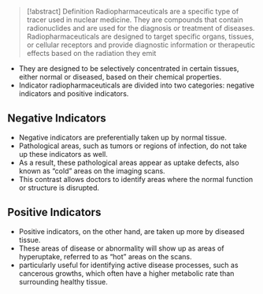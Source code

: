 > [!abstract] Definition
> Radiopharmaceuticals are a specific type of tracer used in nuclear medicine. They are compounds that contain radionuclides and are used for the diagnosis or treatment of diseases. Radiopharmaceuticals are designed to target specific organs, tissues, or cellular receptors and provide diagnostic information or therapeutic effects based on the radiation they emit 

- They are designed to be selectively concentrated in certain tissues, either normal or diseased, based on their chemical properties.
- Indicator radiopharmaceuticals are divided into two categories: negative indicators and positive indicators.
## Negative Indicators
- Negative indicators are preferentially taken up by normal tissue.
- Pathological areas, such as tumors or regions of infection, do not take up these indicators as well.
- As a result, these pathological areas appear as uptake defects, also known as “cold” areas on the imaging scans.
- This contrast allows doctors to identify areas where the normal function or structure is disrupted.
## Positive Indicators
- Positive indicators, on the other hand, are taken up more by diseased tissue.
- These areas of disease or abnormality will show up as areas of hyperuptake, referred to as “hot” areas on the scans.
- particularly useful for identifying active disease processes, such as cancerous growths, which often have a higher metabolic rate than surrounding healthy tissue.